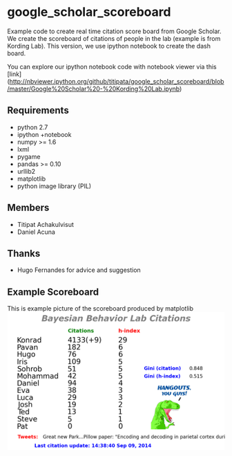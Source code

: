 google_scholar_scoreboard
=========================

Example code to create real time citation score board from Google Scholar. We create the scoreboard of citations of people in the lab (example is from Kording Lab). This version, we use ipython notebook to create the dash board.

You can explore our ipython notebook code with notebook viewer via this [link] (http://nbviewer.ipython.org/github/titipata/google_scholar_scoreboard/blob/master/Google%20Scholar%20-%20Kording%20Lab.ipynb)

Requirements
---------
- python 2.7
- ipython +notebook
- numpy >= 1.6
- lxml
- pygame 
- pandas >= 0.10
- urllib2
- matplotlib
- python image library (PIL)


Members
---------
- Titipat Achakulvisut
- Daniel Acuna

Thanks
---------
- Hugo Fernandes for advice and suggestion

Example Scoreboard
---------
This is example picture of the scoreboard produced by matplotlib
![Alt text](https://github.com/titipata/google_scholar_scoreboard/blob/master/scoreboard_example.png "Example")
